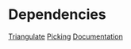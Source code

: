 # Dependencies

[Triangulate](http://n.clavaud.free.fr/processing/triangulate/triangulate-20100628.zip)
[Picking](http://n.clavaud.free.fr/processing/library/picking/download/Picking-8.zip) [Documentation](http://n.clavaud.free.fr/processing/library/picking/)